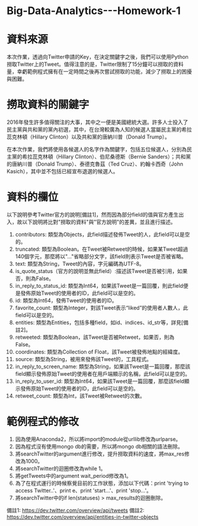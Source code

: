# Big-Data-Analytics---Homework-1

# 資料來源

本次作業，透過向Twitter申請的Key，在決定關鍵字之後，我們可以使用Python撈取Twitter上的Tweet。值得注意的是，Twitter限制了15分鐘可以撈取的資料量，幸虧範例程式擁有在一定時間之後再次嘗試撈取的功能，減少了撈取上的困擾與困難。

# 撈取資料的關鍵字

2016年發生許多值得關注的大事，其中之一便是美國總統大選。許多人士投入了民主黨與共和黨的黨內初選，其中，在台灣較廣為人知的候選人當屬民主黨的希拉蕊克林頓（Hillary Clinton）以及共和黨的唐納川普（Donald Trump）。

在本次作業，我們將使用各候選人的名字作為關鍵字，包括五位候選人，分別為民主黨的希拉蕊克林頓（Hillary Clinton）、伯尼桑德斯（Bernie Sanders）；共和黨的唐納川普（Donald Trump）、泰德克魯茲（Ted Cruz）、約翰卡西奇（John Kasich），其中並不包括已經宣布退選的候選人。

# 資料的欄位

以下說明參考Twitter官方的說明[備註1]，然而因為部分field的值與官方產生出入，故以下說明將比對"撈取的資料"與"官方說明"的差異，並且進行描述。

1. contributors: 類型為Objects，此field描述發佈Tweet的人，此field可以是空的。
2. truncated: 類型為Boolean。在Tweet被Retweet的時候，如果某Tweet超過140個字元，那麼將以"..."省略部分文字，該field則表示Tweet是否被省略。
3. text: 類型為String，Tweet的內容，字元編碼為UTF-8。
4. is_quote_status（官方的說明並無此field）:描述該Tweet是否被引用，如果否，則為False。
5. in_reply_to_status_id: 類型為Int64，如果該Tweet是一篇回覆，則此field便是發佈原始Tweet的使用者的ID，此field可以是空的。
6. id: 類型為Int64，發佈Tweet的使用者的ID。
7. favorite_count: 類型為Integer，對該Tweet表示“liked”的使用者人數人，此field可以是空的。
8. entities: 類型為Entities，包括多種field，如id、indices、id_str等，詳見[備註2]。
9. retweeted: 類型為Boolean，該Tweet是否被Retweet，如果否，則為False。
10. coordinates: 類型為Collection of Float，該Tweet被發佈地點的經緯度。
11. source: 類型為String，被用來發佈該Tweet的，工具程式。
12. in_reply_to_screen_name: 類型為String，如果該Tweet是一篇回覆，那麼該field顯示發佈原始Tweet的使用者在用戶端顯示的名稱，此field可以是空的。
13. in_reply_to_user_id: 類型為Int64，如果該Tweet是一篇回覆，那麼該field顯示發佈原始Tweet的使用者的ID，此field可以是空的。
14. retweet_count: 類型為Int，該Tweet被Retweet的次數。

# 範例程式的修改

1. 因為使用Anaconda2，所以將import的module從urllib修改為urlparse。
2. 因為程式沒有使用mongo db的需要，所以將mongo db相關的語法刪除。
3. 將searchTwitter的argument進行修改，提升撈取資料的速度，將max_res修改為1000。
4. 將searchTwitter的迴圈修改為while 1。
5. 將getTweets中的argument wait_period修改為1。
6. 為了在程式運行的時候察覺目前的工作狀態，添加以下代碼：print 'trying to access Twitter..'、print e、print 'start...'、print 'stop...'。
7. 將searchTwitter中的if len(statuses) > max_results的迴圈刪除。

備註1: https://dev.twitter.com/overview/api/tweets
備註2: https://dev.twitter.com/overview/api/entities-in-twitter-objects
